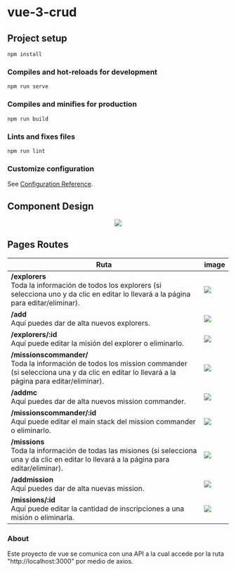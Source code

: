 # vue-3-crud

## Project setup
```
npm install
```

### Compiles and hot-reloads for development
```
npm run serve
```

### Compiles and minifies for production
```
npm run build
```

### Lints and fixes files
```
npm run lint
```

### Customize configuration
See [Configuration Reference](https://cli.vuejs.org/config/).


## Component Design
<div align="center"><img src="https://user-images.githubusercontent.com/28024862/167336142-020a5042-bff0-4216-8251-c2cd48a97e65.png"></div>

## Pages Routes
| **Ruta**  |  **image** |   
|---|---|
|  **/explorers** <br> Toda la información de todos los explorers (si selecciona uno y da clic en editar lo llevará a la página para editar/eliminar). |   <img src="https://user-images.githubusercontent.com/28024862/167336856-d066b96b-14d2-42eb-9cdf-e31c19f02539.png">  |
|  **/add** <br> Aquí puedes dar de alta nuevos explorers. |   <img src="https://user-images.githubusercontent.com/28024862/167337964-44b7a79e-d4fe-4b70-ae22-76121645f3bf.png">  |
|  **/explorers/:id** <br>  Aquí puede editar la misión del explorer o eliminarlo.|  <img src="https://user-images.githubusercontent.com/28024862/167337008-743288d8-26a1-4399-ae44-1af3a6298b75.png">   |
|  **/missionscommander/** <br> Toda la información de todos los mission commander (si selecciona una y da clic en editar lo llevará a la página para editar/eliminar). |   <img src="https://user-images.githubusercontent.com/28024862/167337512-3f55294c-0b70-4aeb-af7c-ac1b366e4e61.png">  |
|  **/addmc** <br> Aquí puedes dar de alta nuevos mission commander. |   <img src="https://user-images.githubusercontent.com/28024862/167338063-178da61c-429f-4647-8e09-3d7a60e85431.png">  |
|  **/missionscommander/:id** <br> Aquí puede editar el main stack del mission commander o eliminarlo. |   <img src="https://user-images.githubusercontent.com/28024862/167337675-90141869-5838-4121-b432-38319cbeb345.png">  |
|  **/missions** <br> Toda la información de todas las misiones (si selecciona una y da clic en editar lo llevará a la página para editar/eliminar).  |   <img src="https://user-images.githubusercontent.com/28024862/167337764-c239372d-9d68-41e2-8834-d52a383c6514.png">  |
|  **/addmission** <br> Aquí puedes dar de alta nuevas mission. |   <img src="https://user-images.githubusercontent.com/28024862/167338128-69b53aeb-496a-4d75-9bed-226e28296c4d.png">  |
|  **/missions/:id** <br> Aquí puede editar la cantidad de inscripciones a una misión o eliminarla. |   <img src="https://user-images.githubusercontent.com/28024862/167337838-c1a5bca2-67cc-4dfd-82b1-0dad133d42aa.png">  |

### About
Este proyecto de vue se comunica con una API a la cual accede por la ruta "http://localhost:3000" por medio de axios. 
